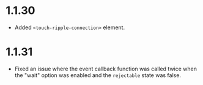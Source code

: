 # 1.1.30
- Added `<touch-ripple-connection>` element.

# 1.1.31
- Fixed an issue where the event callback function was called twice when the "wait" option was enabled and the `rejectable` state was false.